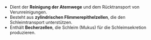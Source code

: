 - Dient der **Reinigung der Atemwege** und dem Rücktransport von Verunreinigungen.
- Besteht aus **zylindrischen Flimmerepithelzellen**, die den Schleimtransport unterstützen.
- Enthält **Becherzellen**, die Schleim (Mukus) für die Schleimsekretion produzieren.